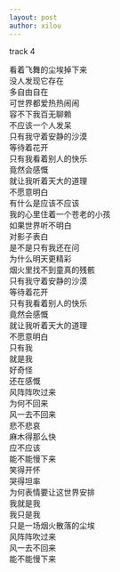 ```yaml
---
layout: post
author: xilou
---
```

track 4

看着飞舞的尘埃掉下来  
没人发现它存在  
多自由自在  
可世界都爱热热闹闹  
容不下我百无聊赖  
不应该一个人发呆  
只有我守着安静的沙漠  
等待着花开  
只有我看着别人的快乐  
竟然会感慨  
就让我听着天大的道理  
不愿意明白  
有什么是应该不应该  
我的心里住着一个苍老的小孩  
如果世界听不明白  
对影子表白  
是不是只有我还在问  
为什么明天更精彩  
烟火里找不到童真的残骸  
只有我守着安静的沙漠  
等待着花开  
只有我看着别人的快乐  
竟然会感慨  
就让我听着天大的道理  
不愿意明白  
只有我  
就是我  
好奇怪  
还在感慨  
风阵阵吹过来  
为何不回来  
风一去不回来  
悲不悲哀  
麻木得那么快  
应不应该  
能不能慢下来  
笑得开怀  
哭得坦率  
为何表情要让这世界安排  
我就是我  
我只是我  
只是一场烟火散落的尘埃  
风阵阵吹过来  
风一去不回来  
能不能慢下来  